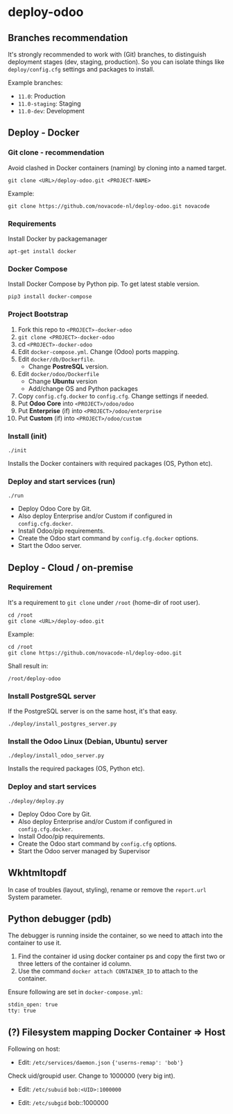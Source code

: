 # deploy-odoo

## Branches recommendation

It's strongly recommended to work with (Git) branches, to distinguish
deployment stages (dev, staging, production).
So you can isolate things like `deploy/config.cfg` settings and
packages to install.

Example branches:

- `11.0`: Production
- `11.0-staging`: Staging
- `11.0-dev`: Development

## Deploy - Docker

### Git clone - recommendation

Avoid clashed in Docker containers (naming) by cloning into a named
target.

`git clone <URL>/deploy-odoo.git <PROJECT-NAME>`

Example:

`git clone https://github.com/novacode-nl/deploy-odoo.git novacode`

### Requirements

Install Docker by packagemanager

`apt-get install docker`

### Docker Compose

Install Docker Compose by Python pip. To get latest stable version.

`pip3 install docker-compose`

### Project Bootstrap

1. Fork this repo to `<PROJECT>-docker-odoo`
2. `git clone <PROJECT>-docker-odoo`
3. cd `<PROJECT>-docker-odoo`
4. Edit `docker-compose.yml`. Change (Odoo) ports mapping.
5. Edit `docker/db/Dockerfile`.
    - Change **PostreSQL** version.
6. Edit `docker/odoo/Dockerfile`
    - Change **Ubuntu** version
    - Add/change OS and Python packages
7. Copy `config.cfg.docker` to `config.cfg`. Change settings if needed.
8. Put **Odoo Core** into `<PROJECT>/odoo/odoo`
9. Put **Enterprise** (if) into `<PROJECT>/odoo/enterprise`
10. Put **Custom** (if) into `<PROJECT>/odoo/custom`

### Install (init)

`./init`

Installs the Docker containers with required packages (OS, Python etc).

### Deploy and start services (run)

`./run`

- Deploy Odoo Core by Git.
- Also deploy Enterprise and/or Custom if configured in `config.cfg.docker`.
- Install Odoo/pip requirements.
- Create the Odoo start command by `config.cfg.docker` options.
- Start the Odoo server.

## Deploy - Cloud / on-premise

### Requirement

It's a requirement to `git clone` under `/root` (home-dir of root user).

```
cd /root
git clone <URL>/deploy-odoo.git
```

Example:

```
cd /root
git clone https://github.com/novacode-nl/deploy-odoo.git
```

Shall result in:

`/root/deploy-odoo`

### Install PostgreSQL server

If the PostgreSQL server is on the same host, it's that easy.

`./deploy/install_postgres_server.py`

### Install the Odoo Linux (Debian, Ubuntu) server

`./deploy/install_odoo_server.py`

Installs the required packages (OS, Python etc).

### Deploy and start services

`./deploy/deploy.py`

- Deploy Odoo Core by Git.
- Also deploy Enterprise and/or Custom if configured in `config.cfg.docker`.
- Install Odoo/pip requirements.
- Create the Odoo start command by `config.cfg` options.
- Start the Odoo server managed by Supervisor

## Wkhtmltopdf

In case of troubles (layout, styling), rename or remove the `report.url` System parameter.

## Python debugger (pdb)

The debugger is running inside the container, so we need to attach into the container to use it.

1. Find the container id using docker container ps and copy the first two or three letters of the container id column.
2. Use the command `docker attach CONTAINER_ID` to attach to the container.

Ensure following are set in `docker-compose.yml`:

```
stdin_open: true
tty: true
```

## (?) Filesystem mapping Docker Container => Host

Following on host:

- Edit: `/etc/services/daemon.json`
`{'userns-remap': 'bob'}`

Check uid/groupid user. Change to 1000000 (very big int).

- Edit: `/etc/subuid`
`bob:<UID>:1000000`

- Edit: `/etc/subgid`
bob:<GID>:1000000